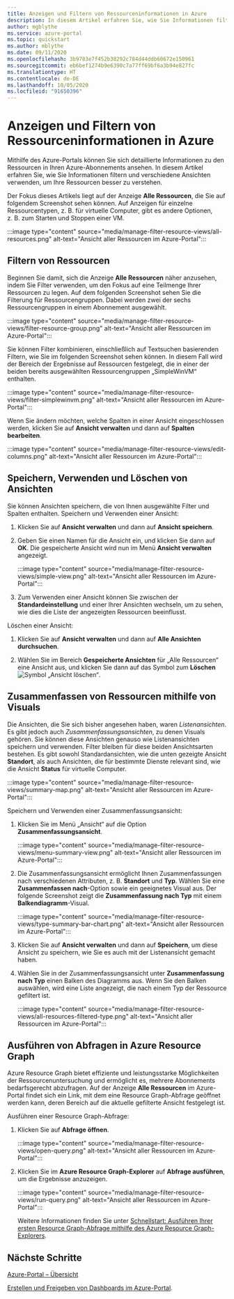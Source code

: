 ```yaml
---
title: Anzeigen und Filtern von Ressourceninformationen in Azure
description: In diesem Artikel erfahren Sie, wie Sie Informationen filtern und verschiedene Ansichten verwenden, um Ihre Azure-Ressourcen besser zu verstehen.
author: mgblythe
ms.service: azure-portal
ms.topic: quickstart
ms.author: mblythe
ms.date: 09/11/2020
ms.openlocfilehash: 3b9783e7f452b38292c784d44ddb60672e150961
ms.sourcegitcommit: eb6bef1274b9e6390c7a77ff69bf6a3b94e827fc
ms.translationtype: HT
ms.contentlocale: de-DE
ms.lasthandoff: 10/05/2020
ms.locfileid: "91650396"
---
```

# <a name="view-and-filter-azure-resource-information"></a>Anzeigen und Filtern von Ressourceninformationen in Azure

Mithilfe des Azure-Portals können Sie sich detaillierte Informationen zu den Ressourcen in Ihren Azure-Abonnements ansehen. In diesem Artikel erfahren Sie, wie Sie Informationen filtern und verschiedene Ansichten verwenden, um Ihre Ressourcen besser zu verstehen.

Der Fokus dieses Artikels liegt auf der Anzeige **Alle Ressourcen**, die Sie auf folgendem Screenshot sehen können. Auf Anzeigen für einzelne Ressourcentypen, z. B. für virtuelle Computer, gibt es andere Optionen, z. B. zum Starten und Stoppen einer VM.

:::image type="content" source="media/manage-filter-resource-views/all-resources.png" alt-text="Ansicht aller Ressourcen im Azure-Portal":::

## <a name="filter-resources"></a>Filtern von Ressourcen

Beginnen Sie damit, sich die Anzeige **Alle Ressourcen** näher anzusehen, indem Sie Filter verwenden, um den Fokus auf eine Teilmenge Ihrer Ressourcen zu legen. Auf dem folgenden Screenshot sehen Sie die Filterung für Ressourcengruppen. Dabei werden zwei der sechs Ressourcengruppen in einem Abonnement ausgewählt.

:::image type="content" source="media/manage-filter-resource-views/filter-resource-group.png" alt-text="Ansicht aller Ressourcen im Azure-Portal":::

Sie können Filter kombinieren, einschließlich auf Textsuchen basierenden Filtern, wie Sie im folgenden Screenshot sehen können. In diesem Fall wird der Bereich der Ergebnisse auf Ressourcen festgelegt, die in einer der beiden bereits ausgewählten Ressourcengruppen „SimpleWinVM“ enthalten.

:::image type="content" source="media/manage-filter-resource-views/filter-simplewinvm.png" alt-text="Ansicht aller Ressourcen im Azure-Portal":::

Wenn Sie ändern möchten, welche Spalten in einer Ansicht eingeschlossen werden, klicken Sie auf **Ansicht verwalten** und dann auf **Spalten bearbeiten**.

:::image type="content" source="media/manage-filter-resource-views/edit-columns.png" alt-text="Ansicht aller Ressourcen im Azure-Portal":::

## <a name="save-use-and-delete-views"></a>Speichern, Verwenden und Löschen von Ansichten

Sie können Ansichten speichern, die von Ihnen ausgewählte Filter und Spalten enthalten. Speichern und Verwenden einer Ansicht:

1. Klicken Sie auf **Ansicht verwalten** und dann auf **Ansicht speichern**.

1. Geben Sie einen Namen für die Ansicht ein, und klicken Sie dann auf **OK**. Die gespeicherte Ansicht wird nun im Menü **Ansicht verwalten** angezeigt.

    :::image type="content" source="media/manage-filter-resource-views/simple-view.png" alt-text="Ansicht aller Ressourcen im Azure-Portal":::

1. Zum Verwenden einer Ansicht können Sie zwischen der **Standardeinstellung** und einer Ihrer Ansichten wechseln, um zu sehen, wie dies die Liste der angezeigten Ressourcen beeinflusst.

Löschen einer Ansicht:

1. Klicken Sie auf **Ansicht verwalten** und dann auf **Alle Ansichten durchsuchen**.

1. Wählen Sie im Bereich **Gespeicherte Ansichten** für „Alle Ressourcen“ eine Ansicht aus, und klicken Sie dann auf das Symbol zum **Löschen** ![Symbol „Ansicht löschen“](media/manage-filter-resource-views/icon-delete.png).

## <a name="summarize-resources-with-visuals"></a>Zusammenfassen von Ressourcen mithilfe von Visuals

Die Ansichten, die Sie sich bisher angesehen haben, waren _Listenansichten_. Es gibt jedoch auch _Zusammenfassungsansichten_, zu denen Visuals gehören. Sie können diese Ansichten genauso wie Listenansichten speichern und verwenden. Filter bleiben für diese beiden Ansichtsarten bestehen. Es gibt sowohl Standardansichten, wie die unten gezeigte Ansicht **Standort**, als auch Ansichten, die für bestimmte Dienste relevant sind, wie die Ansicht **Status** für virtuelle Computer.

:::image type="content" source="media/manage-filter-resource-views/summary-map.png" alt-text="Ansicht aller Ressourcen im Azure-Portal":::

Speichern und Verwenden einer Zusammenfassungsansicht:

1. Klicken Sie im Menü „Ansicht“ auf die Option **Zusammenfassungsansicht**.

    :::image type="content" source="media/manage-filter-resource-views/menu-summary-view.png" alt-text="Ansicht aller Ressourcen im Azure-Portal":::

1. Die Zusammenfassungsansicht ermöglicht Ihnen Zusammenfassungen nach verschiedenen Attributen, z. B. **Standort** und **Typ**. Wählen Sie eine **Zusammenfassen nach**-Option sowie ein geeignetes Visual aus. Der folgende Screenshot zeigt die **Zusammenfassung nach Typ** mit einem **Balkendiagramm**-Visual.

    :::image type="content" source="media/manage-filter-resource-views/type-summary-bar-chart.png" alt-text="Ansicht aller Ressourcen im Azure-Portal":::

1. Klicken Sie auf **Ansicht verwalten** und dann auf **Speichern**, um diese Ansicht zu speichern, wie Sie es auch mit der Listenansicht gemacht haben.

1. Wählen Sie in der Zusammenfassungsansicht unter **Zusammenfassung nach Typ** einen Balken des Diagramms aus. Wenn Sie den Balken auswählen, wird eine Liste angezeigt, die nach einem Typ der Ressource gefiltert ist.

    :::image type="content" source="media/manage-filter-resource-views/all-resources-filtered-type.png" alt-text="Ansicht aller Ressourcen im Azure-Portal":::

## <a name="run-queries-in-azure-resource-graph"></a>Ausführen von Abfragen in Azure Resource Graph

Azure Resource Graph bietet effiziente und leistungsstarke Möglichkeiten der Ressourcenuntersuchung und ermöglicht es, mehrere Abonnements bedarfsgerecht abzufragen. Auf der Anzeige **Alle Ressourcen** im Azure-Portal findet sich ein Link, mit dem eine Resource Graph-Abfrage geöffnet werden kann, deren Bereich auf die aktuelle gefilterte Ansicht festgelegt ist.

Ausführen einer Resource Graph-Abfrage:

1. Klicken Sie auf **Abfrage öffnen**.

    :::image type="content" source="media/manage-filter-resource-views/open-query.png" alt-text="Ansicht aller Ressourcen im Azure-Portal":::

1. Klicken Sie im **Azure Resource Graph-Explorer** auf **Abfrage ausführen**, um die Ergebnisse anzuzeigen.

    :::image type="content" source="media/manage-filter-resource-views/run-query.png" alt-text="Ansicht aller Ressourcen im Azure-Portal":::

    Weitere Informationen finden Sie unter [Schnellstart: Ausführen Ihrer ersten Resource Graph-Abfrage mithilfe des Azure Resource Graph-Explorers](../governance/resource-graph/first-query-portal.md).

## <a name="next-steps"></a>Nächste Schritte

[Azure-Portal – Übersicht](azure-portal-overview.md)

[Erstellen und Freigeben von Dashboards im Azure-Portal](azure-portal-dashboards.md).
